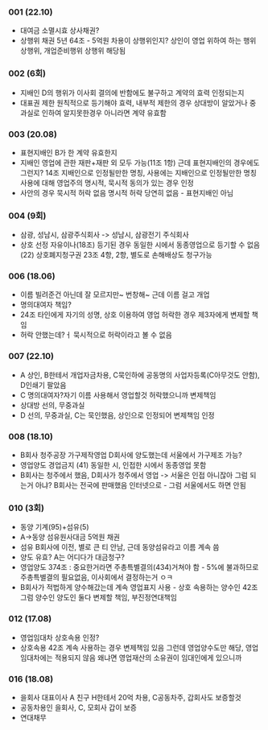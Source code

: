 ### 001 (22.10)
- 대여금 소멸시효 상사채권?
- 상행위 채권 5년 64조 - 5억원 차용이 상행위인지? 상인이 영업 위하여 하는 행위 상행위, 개업준비행위 상행위 해당됨
  
### 002 (6회)
- 지배인 D의 행위가 이사회 결의에 반함에도 불구하고 계약의 효력 인정되는지
- 대표권 제한 원칙적으로 등기해야 효력, 내부적 제한의 경우 상대방이 알았거나 중과실로 인하여 알지못한경우 아니라면 계약 유효함

### 003 (20.08)
- 표현지배인 B가 한 계약 유효한지
- 지배인 영업에 관한 재판+재판 외 모두 가능(11조 1항) 근데 표현지배인의 경우에도 그런지? 14조 지배인으로 인정될만한 명칭, 사용에는 지배인으로 인정될만한 명칭 사용에 대해 영업주의 명시적, 묵시적 동의가 있는 경우 인정
- 사안의 경우 묵시적 허락 없음 명시적 허락 당연히 없음 - 표현지배인 아님
  
### 004 (9회)
- 삼광, 성남시, 삼광주식회사 -> 성남시, 삼광전기 주식회사
- 상호 선정 자유이나(18조) 등기된 경우 동일한 시에서 동종영업으로 등기할 수 없음(22) 상호폐지청구권 23조 4항, 2항, 별도로 손해배상도 청구가능

### 006 (18.06)
- 이름 빌려준건 아닌데 잘 모르지만~ 번창해~ 근데 이름 걸고 개업
- 명의대여자 책임?
- 24조 타인에게 자기의 성명, 상호 이용하여 영업 허락한 경우 제3자에게 변제할 책임
- 허락 안했는데?ㅓ 묵시적으로 허락이라고 볼 수 없음

### 007 (22.10)
- A 상인, B한테서 개업자금차용, C묵인하에 공동명의 사업자등록(C아무것도 안함), D인쇄기 팔았음
- C 명의대여자?자기 이름 사용해서 영업할것 허락했으니까 변제책임
- 상대방 선의, 무중과실
- D 선의, 무중과실, C는 묵인했음, 상인으로 인정되어 변제책임 인정

### 008 (18.10)
- B회사 청주공장 가구제작영업 D회사에 양도했는데 서울에서 가구제조 가능?
- 영업양도 경업금지 (41) 동일한 시, 인접한 시에서 동종영업 못함
- B회사는 청주에서 했음, D회사가 청주에서 영업 -> 서울은 인접 아니잖아 그럼 되는거 아냐? B회사는 전국에 판매했음 인터넷으로 - 그럼 서울에서도 하면 안됨

### 010 (3회)
- 동양 기계(95)+섬유(5)
- A->동양 섬유원사대금 5억원 채권
- 섬유 B회사에 이전, 별로 큰 티 안남, 근데 동양섬유라고 이름 계속 씀
- 양도 유효? A는 어디다가 대금청구?
- 영업양도 374조 : 중요한거라면 주총특별결의(434)거쳐야 함 - 5%에 불과하므로 주총특별결의 필요없음, 이사회에서 결정하는거 ㅇㅋ
- B회사가 적법하게 양수해갔는데 계속 영업표지 사용 - 상호 속용하는 양수인 42조 그럼 양수인 양도인 둘다 변제할 책임, 부진정연대책임

### 012 (17.08)
- 영업임대차 상호속용 인정?
- 상호속용 42조 계속 사용하는 경우 변제책임 있음 그런데 영업양수도만 해당, 영업임대차에는 적용되지 않음 왜냐면 영업재산의 소유권이 임대인에게 있으니까

### 016 (18.08)
- 을회사 대표이사 A 친구 H한테서 20억 차용, C공동차주, 갑회사도 보증할것
- 공동차용인 을회사, C, 모회사 갑이 보증
- 연대채무